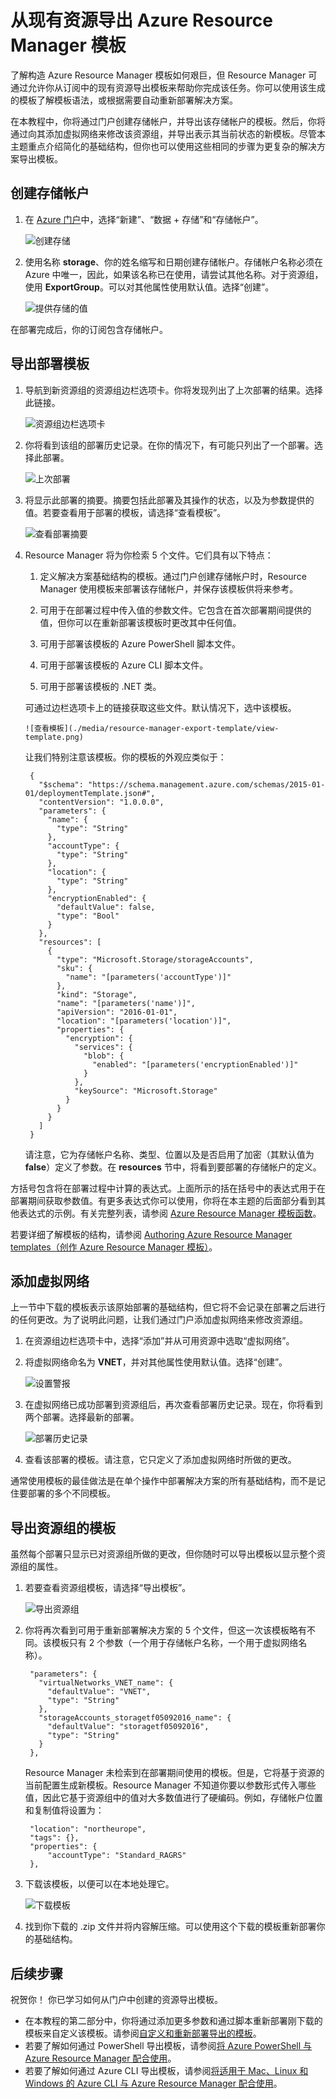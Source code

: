 <properties 
	pageTitle="导出 Azure Resource Manager 模板 | Azure" 
	description="使用 Azure Resource Manager 从现有资源组导出模板。" 
	services="azure-resource-manager" 
	documentationCenter="" 
	authors="tfitzmac" 
	manager="timlt" 
	editor="tysonn"/>

<tags 
	ms.service="azure-resource-manager" 
	ms.date="05/10/2016" 
	wacn.date="07/11/2016"/>

# 从现有资源导出 Azure Resource Manager 模板

了解构造 Azure Resource Manager 模板如何艰巨，但 Resource Manager 可通过允许你从订阅中的现有资源导出模板来帮助你完成该任务。你可以使用该生成的模板了解模板语法，或根据需要自动重新部署解决方案。

在本教程中，你将通过门户创建存储帐户，并导出该存储帐户的模板。然后，你将通过向其添加虚拟网络来修改该资源组，并导出表示其当前状态的新模板。尽管本主题重点介绍简化的基础结构，但你也可以使用这些相同的步骤为更复杂的解决方案导出模板。

## 创建存储帐户

1. 在 [Azure 门户](https://portal.azure.cn)中，选择“新建”、“数据 + 存储”和“存储帐户”。

      ![创建存储](./media/resource-manager-export-template/create-storage.png)

2. 使用名称 **storage**、你的姓名缩写和日期创建存储帐户。存储帐户名称必须在 Azure 中唯一，因此，如果该名称已在使用，请尝试其他名称。对于资源组，使用 **ExportGroup**。可以对其他属性使用默认值。选择“创建”。

      ![提供存储的值](./media/resource-manager-export-template/provide-storage-values.png)

在部署完成后，你的订阅包含存储帐户。

## 导出部署模板
   
1. 导航到新资源组的资源组边栏选项卡。你将发现列出了上次部署的结果。选择此链接。

      ![资源组边栏选项卡](./media/resource-manager-export-template/resource-group-blade.png)
   
2. 你将看到该组的部署历史记录。在你的情况下，有可能只列出了一个部署。选择此部署。

     ![上次部署](./media/resource-manager-export-template/last-deployment.png)

3. 将显示此部署的摘要。摘要包括此部署及其操作的状态，以及为参数提供的值。若要查看用于部署的模板，请选择“查看模板”。

     ![查看部署摘要](./media/resource-manager-export-template/deployment-summary.png)

4. Resource Manager 将为你检索 5 个文件。它们具有以下特点：

   1. 定义解决方案基础结构的模板。通过门户创建存储帐户时，Resource Manager 使用模板来部署该存储帐户，并保存该模板供将来参考。

   2. 可用于在部署过程中传入值的参数文件。它包含在首次部署期间提供的值，但你可以在重新部署该模板时更改其中任何值。

   3. 可用于部署该模板的 Azure PowerShell 脚本文件。

   4. 可用于部署该模板的 Azure CLI 脚本文件。
   
   5. 可用于部署该模板的 .NET 类。

     可通过边栏选项卡上的链接获取这些文件。默认情况下，选中该模板。
     
       ![查看模板](./media/resource-manager-export-template/view-template.png)
     
     让我们特别注意该模板。你的模板的外观应类似于：
   
        {
          "$schema": "https://schema.management.azure.com/schemas/2015-01-01/deploymentTemplate.json#",
          "contentVersion": "1.0.0.0",
          "parameters": {
            "name": {
              "type": "String"
            },
            "accountType": {
              "type": "String"
            },
            "location": {
              "type": "String"
            },
            "encryptionEnabled": {
              "defaultValue": false,
              "type": "Bool"
            }
          },
          "resources": [
            {
              "type": "Microsoft.Storage/storageAccounts",
              "sku": {
                "name": "[parameters('accountType')]"
              },
              "kind": "Storage",
              "name": "[parameters('name')]",
              "apiVersion": "2016-01-01",
              "location": "[parameters('location')]",
              "properties": {
                "encryption": {
                  "services": {
                    "blob": {
                      "enabled": "[parameters('encryptionEnabled')]"
                    }
                  },
                  "keySource": "Microsoft.Storage"
                }
              }
            } 
          ]
        }
   
     请注意，它为存储帐户名称、类型、位置以及是否启用了加密（其默认值为 **false**）定义了参数。在 **resources** 节中，将看到要部署的存储帐户的定义。
     
方括号包含将在部署过程中计算的表达式。上面所示的括在括号中的表达式用于在部署期间获取参数值。有更多表达式你可以使用，你将在本主题的后面部分看到其他表达式的示例。有关完整列表，请参阅 [Azure Resource Manager 模板函数](/documentation/articles/resource-group-template-functions)。
   
若要详细了解模板的结构，请参阅 [Authoring Azure Resource Manager templates（创作 Azure Resource Manager 模板）](/documentation/articles/resource-group-authoring-templates)。

## 添加虚拟网络

上一节中下载的模板表示该原始部署的基础结构，但它将不会记录在部署之后进行的任何更改。为了说明此问题，让我们通过门户添加虚拟网络来修改资源组。

1. 在资源组边栏选项卡中，选择“添加”并从可用资源中选取“虚拟网络”。
   
2. 将虚拟网络命名为 **VNET**，并对其他属性使用默认值。选择“创建”。

      ![设置警报](./media/resource-manager-export-template/create-vnet.png)
   
3. 在虚拟网络已成功部署到资源组后，再次查看部署历史记录。现在，你将看到两个部署。选择最新的部署。

      ![部署历史记录](./media/resource-manager-export-template/deployment-history.png)
   
4. 查看该部署的模板。请注意，它只定义了添加虚拟网络时所做的更改。

通常使用模板的最佳做法是在单个操作中部署解决方案的所有基础结构，而不是记住要部署的多个不同模板。


## 导出资源组的模板

虽然每个部署只显示已对资源组所做的更改，但你随时可以导出模板以显示整个资源组的属性。

1. 若要查看资源组模板，请选择“导出模板”。

      ![导出资源组](./media/resource-manager-export-template/export-resource-group.png)

2. 你将再次看到可用于重新部署解决方案的 5 个文件，但这一次该模板略有不同。该模板只有 2 个参数（一个用于存储帐户名称，一个用于虚拟网络名称）。

        "parameters": {
          "virtualNetworks_VNET_name": {
            "defaultValue": "VNET",
            "type": "String"
          },
          "storageAccounts_storagetf05092016_name": {
            "defaultValue": "storagetf05092016",
            "type": "String"
          }
        },
        
     Resource Manager 未检索到在部署期间使用的模板。但是，它将基于资源的当前配置生成新模板。Resource Manager 不知道你要以参数形式传入哪些值，因此它基于资源组中的值对大多数值进行了硬编码。例如，存储帐户位置和复制值将设置为：
     
        "location": "northeurope",
        "tags": {},
        "properties": {
            "accountType": "Standard_RAGRS"
        },

3. 下载该模板，以便可以在本地处理它。

      ![下载模板](./media/resource-manager-export-template/download-template.png)

4. 找到你下载的 .zip 文件并将内容解压缩。可以使用这个下载的模板重新部署你的基础结构。

## 后续步骤

祝贺你！ 你已学习如何从门户中创建的资源导出模板。

- 在本教程的第二部分中，你将通过添加更多参数和通过脚本重新部署刚下载的模板来自定义该模板。请参阅[自定义和重新部署导出的模板](/documentation/articles/resource-manager-customize-template)。
- 若要了解如何通过 PowerShell 导出模板，请参阅[将 Azure PowerShell 与 Azure Resource Manager 配合使用](/documentation/articles/powershell-azure-resource-manager)。
- 若要了解如何通过 Azure CLI 导出模板，请参阅[将适用于 Mac、Linux 和 Windows 的 Azure CLI 与 Azure Resource Manager 配合使用](/documentation/articles/xplat-cli-azure-resource-manager)。 


<!---HONumber=Mooncake_0620_2016-->